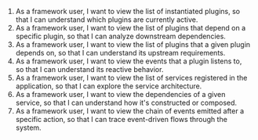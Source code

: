 1. As a framework user, I want to view the list of instantiated plugins, so 
that I can understand which plugins are currently active.
2. As a framework user, I want to view the list of plugins that depend on a 
specific plugin, so that I can analyze downstream dependencies.
3. As a framework user, I want to view the list of plugins that a given plugin 
depends on, so that I can understand its upstream requirements.
4. As a framework user, I want to view the events that a plugin listens to, so
that I can understand its reactive behavior.
5. As a framework user, I want to view the list of services registered in the
application, so that I can explore the service architecture.
6. As a framework user, I want to view the dependencies of a given service, so 
that I can understand how it's constructed or composed.
7. As a framework user, I want to view the chain of events emitted after a
specific action, so that I can trace event-driven flows through the system.
